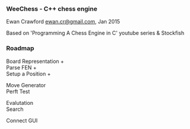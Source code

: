 ### WeeChess - C++ chess engine

Ewan Crawford <ewan.cr@gmail.com>, Jan 2015

Based on 'Programming A Chess Engine in C' youtube series & Stockfish


### Roadmap

Board Representation + <br>
Parse FEN            +<br>
Setup a Position     +<br>

Move Generator <br>
Perft Test<br>

Evalutation<br>
Search<br>

Connect GUI<br>

